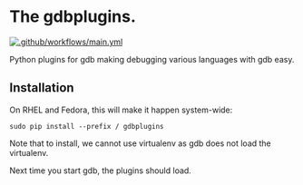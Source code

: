 # The gdbplugins.

[![.github/workflows/main.yml](https://github.com/jarovo/gdbplugins/actions/workflows/main.yml/badge.svg)](https://github.com/jarovo/gdbplugins/actions/workflows/main.yml)

Python plugins for gdb making debugging various languages with gdb easy.


## Installation

On RHEL and Fedora, this will make it happen system-wide:

    sudo pip install --prefix / gdbplugins

Note that to install, we cannot use virtualenv as gdb does not load the virtualenv.

Next time you start gdb, the plugins should load.
